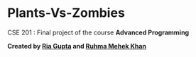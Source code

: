 # Plants-Vs-Zombies

CSE 201 : Final project of the course **Advanced Programming** 

**Created by [Ria Gupta](github.com/ria18405) and [Ruhma Mehek Khan](githib.com/ruhmamehek)**
